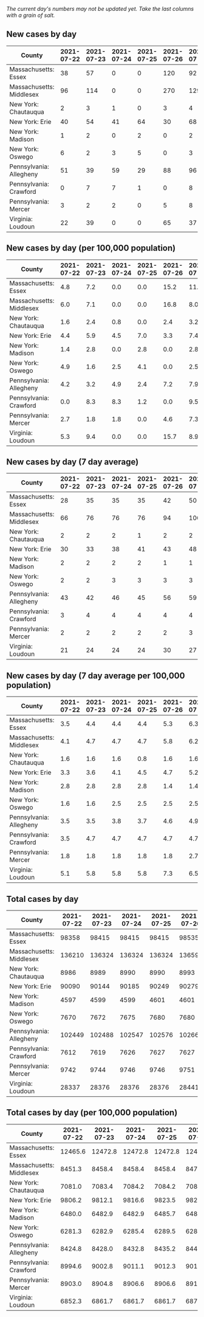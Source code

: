 _The current day's numbers may not be updated yet. Take the last columns with a grain of salt._
## New cases by day

| County | 2021-07-22 | 2021-07-23 | 2021-07-24 | 2021-07-25 | 2021-07-26 | 2021-07-27 | 2021-07-28 |
| --- | --- | --- | --- | --- | --- | --- | --- |
| Massachusetts: Essex | 38 | 57 | 0 | 0 | 120 | 92 |  |
| Massachusetts: Middlesex | 96 | 114 | 0 | 0 | 270 | 129 |  |
| New York: Chautauqua | 2 | 3 | 1 | 0 | 3 | 4 |  |
| New York: Erie | 40 | 54 | 41 | 64 | 30 | 68 |  |
| New York: Madison | 1 | 2 | 0 | 2 | 0 | 2 |  |
| New York: Oswego | 6 | 2 | 3 | 5 | 0 | 3 |  |
| Pennsylvania: Allegheny | 51 | 39 | 59 | 29 | 88 | 96 |  |
| Pennsylvania: Crawford | 0 | 7 | 7 | 1 | 0 | 8 |  |
| Pennsylvania: Mercer | 3 | 2 | 2 | 0 | 5 | 8 |  |
| Virginia: Loudoun | 22 | 39 | 0 | 0 | 65 | 37 |  |

## New cases by day (per 100,000 population)

| County | 2021-07-22 | 2021-07-23 | 2021-07-24 | 2021-07-25 | 2021-07-26 | 2021-07-27 | 2021-07-28 |
| --- | --- | --- | --- | --- | --- | --- | --- |
| Massachusetts: Essex | 4.8 | 7.2 | 0.0 | 0.0 | 15.2 | 11.7 |  |
| Massachusetts: Middlesex | 6.0 | 7.1 | 0.0 | 0.0 | 16.8 | 8.0 |  |
| New York: Chautauqua | 1.6 | 2.4 | 0.8 | 0.0 | 2.4 | 3.2 |  |
| New York: Erie | 4.4 | 5.9 | 4.5 | 7.0 | 3.3 | 7.4 |  |
| New York: Madison | 1.4 | 2.8 | 0.0 | 2.8 | 0.0 | 2.8 |  |
| New York: Oswego | 4.9 | 1.6 | 2.5 | 4.1 | 0.0 | 2.5 |  |
| Pennsylvania: Allegheny | 4.2 | 3.2 | 4.9 | 2.4 | 7.2 | 7.9 |  |
| Pennsylvania: Crawford | 0.0 | 8.3 | 8.3 | 1.2 | 0.0 | 9.5 |  |
| Pennsylvania: Mercer | 2.7 | 1.8 | 1.8 | 0.0 | 4.6 | 7.3 |  |
| Virginia: Loudoun | 5.3 | 9.4 | 0.0 | 0.0 | 15.7 | 8.9 |  |

## New cases by day (7 day average)

| County | 2021-07-22 | 2021-07-23 | 2021-07-24 | 2021-07-25 | 2021-07-26 | 2021-07-27 | 2021-07-28 |
| --- | --- | --- | --- | --- | --- | --- | --- |
| Massachusetts: Essex | 28 | 35 | 35 | 35 | 42 | 50 |  |
| Massachusetts: Middlesex | 66 | 76 | 76 | 76 | 94 | 100 |  |
| New York: Chautauqua | 2 | 2 | 2 | 1 | 2 | 2 |  |
| New York: Erie | 30 | 33 | 38 | 41 | 43 | 48 |  |
| New York: Madison | 2 | 2 | 2 | 2 | 1 | 1 |  |
| New York: Oswego | 2 | 2 | 3 | 3 | 3 | 3 |  |
| Pennsylvania: Allegheny | 43 | 42 | 46 | 45 | 56 | 59 |  |
| Pennsylvania: Crawford | 3 | 4 | 4 | 4 | 4 | 4 |  |
| Pennsylvania: Mercer | 2 | 2 | 2 | 2 | 2 | 3 |  |
| Virginia: Loudoun | 21 | 24 | 24 | 24 | 30 | 27 |  |

## New cases by day (7 day average per 100,000 population)

| County | 2021-07-22 | 2021-07-23 | 2021-07-24 | 2021-07-25 | 2021-07-26 | 2021-07-27 | 2021-07-28 |
| --- | --- | --- | --- | --- | --- | --- | --- |
| Massachusetts: Essex | 3.5 | 4.4 | 4.4 | 4.4 | 5.3 | 6.3 |  |
| Massachusetts: Middlesex | 4.1 | 4.7 | 4.7 | 4.7 | 5.8 | 6.2 |  |
| New York: Chautauqua | 1.6 | 1.6 | 1.6 | 0.8 | 1.6 | 1.6 |  |
| New York: Erie | 3.3 | 3.6 | 4.1 | 4.5 | 4.7 | 5.2 |  |
| New York: Madison | 2.8 | 2.8 | 2.8 | 2.8 | 1.4 | 1.4 |  |
| New York: Oswego | 1.6 | 1.6 | 2.5 | 2.5 | 2.5 | 2.5 |  |
| Pennsylvania: Allegheny | 3.5 | 3.5 | 3.8 | 3.7 | 4.6 | 4.9 |  |
| Pennsylvania: Crawford | 3.5 | 4.7 | 4.7 | 4.7 | 4.7 | 4.7 |  |
| Pennsylvania: Mercer | 1.8 | 1.8 | 1.8 | 1.8 | 1.8 | 2.7 |  |
| Virginia: Loudoun | 5.1 | 5.8 | 5.8 | 5.8 | 7.3 | 6.5 |  |

## Total cases by day

| County | 2021-07-22 | 2021-07-23 | 2021-07-24 | 2021-07-25 | 2021-07-26 | 2021-07-27 | 2021-07-28 |
| --- | --- | --- | --- | --- | --- | --- | --- |
| Massachusetts: Essex | 98358 | 98415 | 98415 | 98415 | 98535 | 98627 |  |
| Massachusetts: Middlesex | 136210 | 136324 | 136324 | 136324 | 136594 | 136723 |  |
| New York: Chautauqua | 8986 | 8989 | 8990 | 8990 | 8993 | 8997 |  |
| New York: Erie | 90090 | 90144 | 90185 | 90249 | 90279 | 90347 |  |
| New York: Madison | 4597 | 4599 | 4599 | 4601 | 4601 | 4603 |  |
| New York: Oswego | 7670 | 7672 | 7675 | 7680 | 7680 | 7683 |  |
| Pennsylvania: Allegheny | 102449 | 102488 | 102547 | 102576 | 102664 | 102760 |  |
| Pennsylvania: Crawford | 7612 | 7619 | 7626 | 7627 | 7627 | 7635 |  |
| Pennsylvania: Mercer | 9742 | 9744 | 9746 | 9746 | 9751 | 9759 |  |
| Virginia: Loudoun | 28337 | 28376 | 28376 | 28376 | 28441 | 28478 |  |

## Total cases by day (per 100,000 population)

| County | 2021-07-22 | 2021-07-23 | 2021-07-24 | 2021-07-25 | 2021-07-26 | 2021-07-27 | 2021-07-28 |
| --- | --- | --- | --- | --- | --- | --- | --- |
| Massachusetts: Essex | 12465.6 | 12472.8 | 12472.8 | 12472.8 | 12488.1 | 12499.7 |  |
| Massachusetts: Middlesex | 8451.3 | 8458.4 | 8458.4 | 8458.4 | 8475.2 | 8483.2 |  |
| New York: Chautauqua | 7081.0 | 7083.4 | 7084.2 | 7084.2 | 7086.5 | 7089.7 |  |
| New York: Erie | 9806.2 | 9812.1 | 9816.6 | 9823.5 | 9826.8 | 9834.2 |  |
| New York: Madison | 6480.0 | 6482.9 | 6482.9 | 6485.7 | 6485.7 | 6488.5 |  |
| New York: Oswego | 6281.3 | 6282.9 | 6285.4 | 6289.5 | 6289.5 | 6291.9 |  |
| Pennsylvania: Allegheny | 8424.8 | 8428.0 | 8432.8 | 8435.2 | 8442.5 | 8450.3 |  |
| Pennsylvania: Crawford | 8994.6 | 9002.8 | 9011.1 | 9012.3 | 9012.3 | 9021.7 |  |
| Pennsylvania: Mercer | 8903.0 | 8904.8 | 8906.6 | 8906.6 | 8911.2 | 8918.5 |  |
| Virginia: Loudoun | 6852.3 | 6861.7 | 6861.7 | 6861.7 | 6877.5 | 6886.4 |  |
